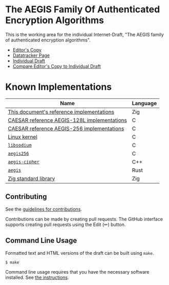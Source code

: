 # The AEGIS Family Of Authenticated Encryption Algorithms

This is the working area for the individual Internet-Draft, "The AEGIS family of authenticated encryption algorithms".

* [Editor's Copy](https://jedisct1.github.io/draft-aegis-aead/#go.draft-denis-aegis-aead.html)
* [Datatracker Page](https://datatracker.ietf.org/doc/draft-denis-aegis-aead)
* [Individual Draft](https://datatracker.ietf.org/doc/html/draft-denis-aegis-aead)
* [Compare Editor's Copy to Individual Draft](https://jedisct1.github.io/draft-aegis-aead/#go.draft-denis-aegis-aead.diff)


# Known Implementations

| Name                                                                                                                          | Language |
| ----------------------------------------------------------------------------------------------------------------------------- | -------- |
| [This document's reference implementations](https://github.com/jedisct1/draft-aegis-aead/tree/main/reference-implementations) | Zig      |
| [CAESAR reference AEGIS-128L implementations](https://github.com/jedisct1/supercop/tree/master/crypto_aead/aegis128l)         | C        |
| [CAESAR reference AEGIS-256 implementations](https://github.com/jedisct1/supercop/tree/master/crypto_aead/aegis256)           | C        |
| [Linux kernel](https://cregit.linuxsources.org/code/5.0/arch/x86/crypto/aegis128l-aesni-glue.c.html)                          | C        |
| [`libsodium`](https://libsodium.org)                                                                                          | C        |
| [`aegis256`](https://github.com/angt/aegis256)                                                                                | C        |
| [`aegis-cipher`](https://github.com/google/aegis_cipher)                                                                      | C++      |
| [`aegis`](https://crates.io/crates/aegis)                                                                                     | Rust     |
| [Zig standard library](https://github.com/ziglang/zig/blob/master/lib/std/crypto/aegis.zig)                                   | Zig      |

## Contributing

See the
[guidelines for contributions](https://github.com/jedisct1/draft-aegis-aead/blob/main/CONTRIBUTING.md).

Contributions can be made by creating pull requests.
The GitHub interface supports creating pull requests using the Edit (✏) button.


## Command Line Usage

Formatted text and HTML versions of the draft can be built using `make`.

```sh
$ make
```

Command line usage requires that you have the necessary software installed.  See
[the instructions](https://github.com/martinthomson/i-d-template/blob/main/doc/SETUP.md).

